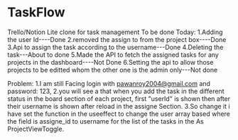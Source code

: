 # TaskFlow
Trello/Notion Lite clone for task management
To be done Today:
1.Adding the user Id----Done
2.removed the assign to from the project box----Done
3.Api to assign the task according to the username---Done
4.Deleting the task---About to done
5.Made the API to fetch the assigned tasks for any projects in the dashboard----Not Done
6.Setting the api to allow those projects to be editted whom the other one is the admin only---Not done


Problem:
1.I am still Facing login with pawanroy2004@gmail.com and password: 123,
2.you will see a that when you add the task in the different status in the board section of each project, first "userId" is 
shown then after their username is shown after reload in the assigne Section.
3.So change it i have set the function in the useeffect to change the user array based where the field is assigne_id to username for the list of the tasks in the As ProjectViewToggle.
